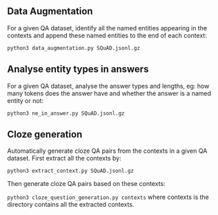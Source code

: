 ## Data Augmentation
For a given QA dataset, identify all the named entities appearing in the contexts and append these named entities to the end of 
each context:

`python3 data_augmentation.py SQuAD.jsonl.gz`

## Analyse entity types in answers
For a given QA dataset, analyse the answer types and lengths, eg: how many tokens does the answer have and whether the answer
is a named entity or not:

`python3 ne_in_answer.py SQuAD.jsonl.gz`

## Cloze generation
Automatically generate cloze QA pairs from the contexts in a given QA dataset. First extract all the contexts by:

`python3 extract_context.py SQuAD.jsonl.gz`

Then generate cloze QA pairs based on these contexts:

`python3 cloze_question_generation.py contexts`  where contexts is the directory contains all the extracted contexts.

